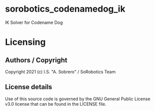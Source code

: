 # sorobotics_codenamedog_ik
IK Solver for Codename Dog
# Licensing
## Authors / Copyright
Copyright 2021 (c) I.S. "A. Sobrero" / SoRobotics Team
## License details
Use of this source code is governed by the GNU General Public License v3.0 license that can be found in the LICENSE file.